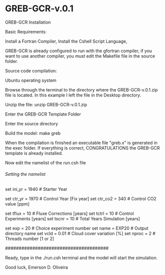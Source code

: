 # GREB-GCR-v.0.1

GREB-GCR Installation

Basic Requirements:

Install a Fortran Compiler,
Install the Cshell Script Language,

GREB-GCR is already configured to run with the gfortran compiler,
if you want to use another compiler, you must edit the Makefile file in the source folder.

Source code compilation:

Ubuntu operating system

Browse through the terminal to the directory where the GREB-GCR-v.0.1.zip file is located. 
In this example I left the file in the Desktop directory.

Unzip the file: unzip GREB-GCR-v.0.1.zip

Enter the GREB-GCR Template Folder

Enter the source directory

Build the model: make greb

When the compilation is finished an executable file "greb.x" is generated in the exec folder. 
If everything is correct, CONGRATULATIONS the GREB-GCR template is already installed.

Now edit the namelist of the run.csh file

###### Setting the namelist #########

set ini_yr  =  1940      # Starter Year 

set ctr_yr  =  1970      # Control Year [Fix year] 
set ctr_co2 =  340       # Control CO2 value [ppm]

set tflux   =  10        # Fluxe Corrections [years]
set tctrl   =  10        # Control Experiments [years]
set tscnr   =  10        # Total Years Simulation [years]
 
set exp     =  20        # Choice experiment number
set name    =  EXP20     # Output directory name
set vcld    =  0.01      # Cloud cover variation [%]
set nproc   =  2         # Threads number [1 or 2]

######################################

Ready, type in the ./run.csh terminal and the model will start the simulation.

Good luck,
Emerson D. Oliveira





